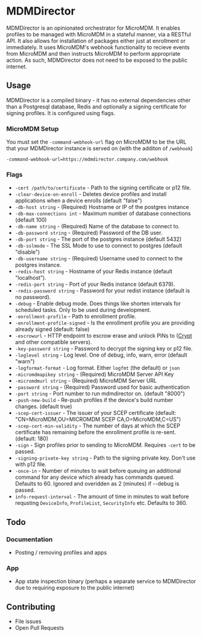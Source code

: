 # MDMDirector

MDMDirector is an opinionated orchestrator for MicroMDM. It enables profiles to be managed with MicroMDM in a stateful manner, via a RESTful API. It also allows for installation of packages either just at enrollment or immediately. It uses MicroMDM's webhook functionality to recieve events from MicroMDM and then instructs MicroMDM to perform appropriate action. As such, MDMDirector does not need to be exposed to the public internet.

## Usage

MDMDirector is a compiled binary - it has no external dependencies other than a Postgresql database, Redis and optionally a signing certificate for signing profiles. It is configured using flags.

### MicroMDM Setup

You must set the `-command-webhook-url` flag on MicroMDM to be the URL that your MDMDirector instance is served on (with the additon of `/webhook`)

```
-command-webhook-url=https://mdmdirector.company.com/webhook
```

### Flags

- `-cert /path/to/certificate` - Path to the signing certificate or p12 file.
- `-clear-device-on-enroll` - Deletes device profiles and install applications when a device enrolls (default "false")
- `-db-host string` - (Required) Hostname or IP of the postgres instance
- `-db-max-connections int` - Maximum number of database connections (default 100)
- `-db-name string` - (Required) Name of the database to connect to.
- `-db-password string` - (Required) Password of the DB user.
- `-db-port string` - The port of the postgres instance (default 5432)
- `-db-sslmode` - The SSL Mode to use to connect to postgres (default "disable")
- `-db-username string` - (Required) Username used to connect to the postgres instance.
- `-redis-host string` - Hostname of your Redis instance (default "localhost").
- `-redis-port string` - Port of your Redis instance (default 6379).
- `-redis-password string` - Password for your redist instance (default is no password).
- `-debug` - Enable debug mode. Does things like shorten intervals for scheduled tasks. Only to be used during development.
- `-enrollment-profile` - Path to enrollment profile.
- `-enrollment-profile-signed` - Is the enrollment profile you are providing already signed (default: false)
- `-escrowurl` - HTTP endpoint to escrow erase and unlock PINs to ([Crypt](https://github.com/grahamgilbert/crypt-server) and other compatible servers).
- `-key-password string` - Password to decrypt the signing key or p12 file.
- `-loglevel string` - Log level. One of debug, info, warn, error (default "warn")
- `-logformat-format` - Log format. Either `logfmt` (the default) or `json`
- `-micromdmapikey string` - (Required) MicroMDM Server API Key
- `-micromdmurl string` - (Required) MicroMDM Server URL
- `-password string` - (Required) Password used for basic authentication
- `-port string` - Port number to run mdmdirector on. (default "8000")
- `-push-new-build` - Re-push profiles if the device's build number changes. (default true)
- `-scep-cert-issuer` - The issuer of your SCEP certificate (default: "CN=MicroMDM,OU=MICROMDM SCEP CA,O=MicroMDM,C=US")
- `-scep-cert-min-validity` - The number of days at which the SCEP certificate has remaining before the enrollment profile is re-sent. (default: 180)
- `-sign` - Sign profiles prior to sending to MicroMDM. Requires `-cert` to be passed.
- `-signing-private-key string` - Path to the signing private key. Don't use with p12 file.
- `-once-in` - Number of minutes to wait before queuing an additional command for any device which already has commands queued. Defaults to 60. Ignored and overidden as 2 (minutes) if --debug is passed.
- `info-request-interval` - The amount of time in minutes to wait before requsting `DeviceInfo`, `ProfileList`, `SecurityInfo` etc. Defaults to 360.

## Todo

### Documentation

- Posting / removing profiles and apps

### App

- App state inspection binary (perhaps a separate service to MDMDirector due to requiring exposure to the public internet)

## Contributing

- File issues
- Open Pull Requests
